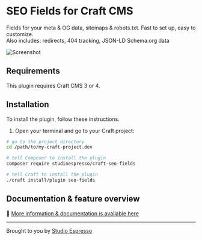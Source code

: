 # SEO Fields for Craft CMS



Fields for your meta & OG data, sitemaps & robots.txt. Fast to set up, easy to customize. <br>
Also includes: redirects, 404 tracking, JSON-LD Schema.org data


![Screenshot](https://www.studioespresso.co/assets/SEO-Fields-GitHub-banner.png)

## Requirements

This plugin requires Craft CMS 3 or 4.

## Installation

To install the plugin, follow these instructions.

1. Open your terminal and go to your Craft project:

```bash
# go to the project directory
cd /path/to/my-craft-project.dev

# tell Composer to install the plugin
composer require studioespresso/craft-seo-fields

# tell Craft to install the plugin
./craft install/plugin seo-fields
```

## Documentation & feature overview

📔 [More information & documentation is available here](https://studioespresso.github.io/craft-seo-fields/)


---
Brought to you by [Studio Espresso](https://studioespresso.co)
